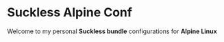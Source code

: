 Suckless Alpine Conf
====================

Welcome to my personal **Suckless bundle** configurations for
**Alpine Linux**
